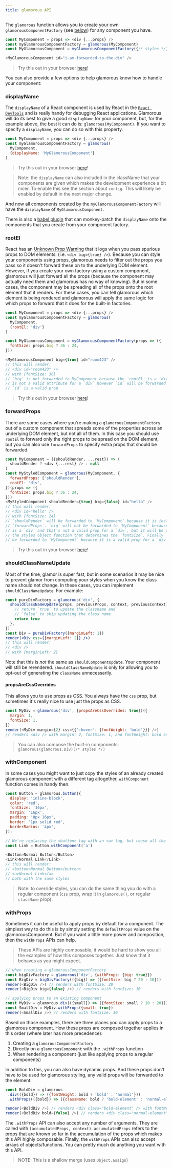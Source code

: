 ```yaml
---
title: glamorous API
---
```


The `glamorous` function allows you to create your own `glamorousComponentFactory` (see
[below](#glamorousComponentFactory)) for any component you have.

```js  
const MyComponent = props => <div {...props} />
const myGlamorousComponentFactory = glamorous(MyComponent)
const MyGlamorousComponent = myGlamorousComponentFactory({/* styles */})

<MyGlamorousComponent id="i-am-forwarded-to-the-div" />
```
> Try this out in your browser [here](https://codesandbox.io/s/g5kDAyB9)!

You can also provide a few options to help glamorous know how to handle your component:

### displayName
The `displayName` of a React component is used by React in the
[`React DevTools`](https://github.com/facebook/react-devtools) and is really handy for debugging
React applications. Glamorous will do its best to give a good `displayName` for your component,
but, for the example above, the best it can do is: `glamorous(MyComponent)`. If you want to specify
a `displayName`, you can do so with this property.

```js
const MyComponent = props => <div {...props} />
const myGlamorousComponentFactory = glamorous(
  MyComponent,
  {displayName: 'MyGlamorousComponent'}
)
```

> Try this out in your browser [here](https://codesandbox.io/s/P3Lyw5j2)!

>Note: the `displayName` can also included in the className that your components are given which makes
>the development experience a bit nicer. To enable this see the section about `config`. This will likely
>be enabled by default in the next major change.

And now all components created by the `myGlamorousComponentFactory` will have the `displayName` of
`MyGlamorousComponent`.

There is also a [babel plugin](https://www.npmjs.com/package/babel-plugin-glamorous-displayname) that can
monkey-patch the `displayName` onto the components that you create from your component factory.

### rootEl

React has an [Unknown Prop Warning](https://facebook.github.io/react/warnings/unknown-prop.html) that it
logs when you pass spurious props to DOM elements: (i.e. `<div big={true} />`). Because you can style your
components using props, glamorous needs to filter out the props you pass so it doesn't forward these on to
the underlying DOM element. However, if you create your own factory using a custom component, glamorous will
just forward all the props (because the component may actually need them and glamorous has no way of knowing).
But in some cases, the component may be spreading all of the props onto the root element that it renders.
For these cases, you can tell glamorous which element is being rendered and glamorous will apply the same logic
for which props to forward that it does for the built-in factories.

```js
const MyComponent = props => <div {...props} />
const myGlamorousComponentFactory = glamorous(
  MyComponent,
  {rootEl: 'div'}
)

const MyGlamorousComponent = myGlamorousComponentFactory(props => ({
  fontSize: props.big ? 36 : 24,
}))

<MyGlamorousComponent big={true} id="room423" />
// this will render:
// <div id="room423" />
// with {fontSize: 36}
// `big` is not forwarded to MyComponent because the `rootEl` is a `div` and `big`
// is not a valid attribute for a `div` however `id` will be forwarded because
// `id` is a valid prop
```

> Try this out in your browser [here](https://codesandbox.io/s/P18oV4kD2)!

### forwardProps

There are some cases where you're making a `glamorousComponentFactory` out of a custom component that spreads
some of the properties across an underlying DOM element, but not all of them. In this case you should use
`rootEl` to forward only the right props to be spread on the DOM element, but you can also use `forwardProps`
to specify extra props that should be forwarded.

```js
const MyComponent = ({shouldRender, ...rest}) => (
  shouldRender ? <div {...rest} /> : null
)
const MyStyledComponent = glamorous(MyComponent, {
  forwardProps: ['shouldRender'],
  rootEl: 'div',
})(props => ({
  fontSize: props.big ? 36 : 24,
}))
<MyStyledComponent shouldRender={true} big={false} id="hello" />
// this will render:
// <div id="hello" />
// with {fontSize: 24}
// `shouldRender` will be forwarded to `MyComponent` because it is included in
// `forwardProps`. `big` will not be forwarded to `MyComponent` because `rootEl`
// is a `div` and that's not a valid prop for a `div`, but it will be used in
// the styles object function that determines the `fontSize`. Finally `id` will
// be forwarded to `MyComponent` because it is a valid prop for a `div`.
```

> Try this out in your browser [here](https://codesandbox.io/s/GZEo8jOyy)!

### shouldClassNameUpdate

 Most of the time, glamor is super fast, but in some scenarios it may be nice to
 prevent glamor from computing your styles when you know the class name should
 not change. In these cases, you can implement `shouldClassNameUpdate`. For
 example:

 ```jsx
 const pureDivFactory = glamorous('div', {
   shouldClassNameUpdate(props, previousProps, context, previousContext) {
     // return `true` to update the classname and
     // `false` to skip updating the class name
     return true
   },
 })
 const Div = pureDivFactory({marginLeft: 1})
 render(<Div css={{marginLeft: 2}} />)
 // this will render:
 // <div />
 // with {marginLeft: 2}
 ```

 Note that this is _not_ the same as `shouldComponentUpdate`. Your component will
 still be rerendered. `shouldClassNameUpdate` is only for allowing you to opt-out
 of generating the `className` unnecessarily.

 #### propsAreCssOverrides

 This allows you to use props as CSS. You always have the `css` prop, but
 sometimes it's really nice to use just the props as CSS.

 ```javascript
 const MyDiv = glamorous('div', {propsAreCssOverrides: true})({
   margin: 1,
   fontSize: 1,
 })
 render(<MyDiv margin={2} css={{':hover': {fontWeight: 'bold'}}} />)
 // renders <div /> with margin: 2, fontSize: 1, and fontWeight: bold on hover
 ```

 > You can also compose the built-in components: `glamorous(glamorous.Div)(/* styles */)`

### withComponent

In some cases you might want to just copy the styles of an already created glamorous component with a
different tag altogether, `withComponent` function comes in handy then.

```js
const Button = glamorous.button({
  display: 'inline-block',
  color: 'red',
  fontSize: '16px',
  margin: '16px',
  padding: '8px 16px',
  border: '1px solid red',
  borderRadius: '4px',
});

// We're replacing the <button> tag with an <a> tag, but reuse all the same styles
const Link = Button.withComponent('a')

<Button>Normal Button</Button>
<Link>Normal Link</Link>
// this will render:
// <button>Normal Button</button>
// <a>Normal Link</a>
// both with the same styles
```
>Note: to override styles, you can do the same thing you do with a regular component (`css` prop,
wrap it in `glamorous()`, or regular `className` prop).

### withProps

Sometimes it can be useful to apply props by default for a component. The
simplest way to do this is by simply setting the `defaultProps` value on the
glamorousComponent. But if you want a little more power and composition, then
the `withProps` APIs can help.

> These APIs are highly composable, it would be hard to show you all the
> examples of how this composes together. Just know that it behaves as you might
> expect.

```javascript
// when creating a glamorousComponentFactory
const bigDivFactory = glamorous('div', {withProps: {big: true}})
const BigDiv = bigDivFactory(({big}) => ({fontSize: big ? 20 : 10}))
render(<BigDiv />) // renders with fontSize: 20
render(<BigDiv big={false} />) // renders with fontSize: 10

// applying props to an existing component
const MyDiv = glamorous.div(({small}) => ({fontSize: small ? 10 : 20}))
const SmallDiv = MyDiv.withProps({small: true})
render(<SmallDiv />) // renders with fontSize: 10
```

Based on those examples, there are three places you can apply props to a
glamorous component. How these props are composed together applies in this order
(where later has more precedence):

1. Creating a `glamorousComponentFactory`
2. Directly on a `glamorousComponent` with the `.withProps` function
3. When rendering a component (just like applying props to a regular components)

In addition to this, you can also have dynamic props. And these props don't have
to be used for glamorous styling, any valid props will be forwarded to the
element:

```javascript
const BoldDiv = glamorous
 .div(({bold}) => ({fontWeight: bold ? 'bold' : 'normal'}))
 .withProps(({bold}) => ({className: bold ? 'bold-element' : 'normal-element'}))

render(<BoldDiv />) // renders <div class="bold-element" /> with fontWeight: bold
render(<BoldDiv bold={false} />) // renders <div class="normal-element" /> with fontWeight: normal
```

The `.withProps` API can also accept any number of arguments. They are called
with `(accumulatedProps, context)`. `accumulatedProps` refers to the props that
are known so far in the accumulation of the props which makes this API highly
composable. Finally, the `withProps` APIs can also accept arrays of
objects/functions. You can pretty much do anything you want with this API.

> NOTE: This is a shallow merge (uses `Object.assign`)
